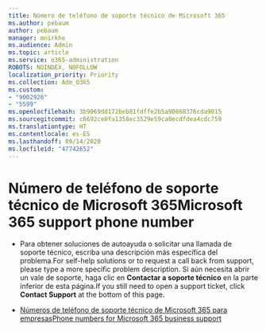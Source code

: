 ```yaml
---
title: Número de teléfono de soporte técnico de Microsoft 365
ms.author: pebaum
author: pebaum
manager: mnirkhe
ms.audience: Admin
ms.topic: article
ms.service: o365-administration
ROBOTS: NOINDEX, NOFOLLOW
localization_priority: Priority
ms.collection: Adm_O365
ms.custom:
- "9002926"
- "5599"
ms.openlocfilehash: 3b9069dd172beb81fdffe2b5a90868376cda9015
ms.sourcegitcommit: c6692ce0fa1358ec3529e59ca0ecdfdea4cdc759
ms.translationtype: HT
ms.contentlocale: es-ES
ms.lasthandoff: 09/14/2020
ms.locfileid: "47742652"
---
```

# <a name="microsoft-365-support-phone-number"></a><span data-ttu-id="9837f-102">Número de teléfono de soporte técnico de Microsoft 365</span><span class="sxs-lookup"><span data-stu-id="9837f-102">Microsoft 365 support phone number</span></span>

- <span data-ttu-id="9837f-103">Para obtener soluciones de autoayuda o solicitar una llamada de soporte técnico, escriba una descripción más específica del problema.</span><span class="sxs-lookup"><span data-stu-id="9837f-103">For self-help solutions or to request a call back from support, please type a more specific problem description.</span></span>  <span data-ttu-id="9837f-104">Si aún necesita abrir un vale de soporte, haga clic en **Contactar a soporte técnico** en la parte inferior de esta página.</span><span class="sxs-lookup"><span data-stu-id="9837f-104">If you still need to open a support ticket, click **Contact Support** at the bottom of this page.</span></span>

- [<span data-ttu-id="9837f-105">Números de teléfono de soporte técnico de Microsoft 365 para empresas</span><span class="sxs-lookup"><span data-stu-id="9837f-105">Phone numbers for Microsoft 365 business support</span></span>](https://docs.microsoft.com/microsoft-365/admin/contact-support-for-business-products?view=o365-worldwide&tabs=phone)
